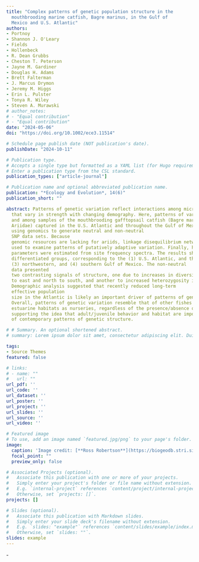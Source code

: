 ```yaml
---
title: "Complex patterns of genetic population structure in the
  mouthbrooding marine catfish, Bagre marinus, in the Gulf of
  Mexico and U.S. Atlantic"
authors:
- Portnoy
- Shannon J. O'Leary
- Fields
- Hollenbeck
- R. Dean Grubbs
- Cheston T. Peterson
- Jayne M. Gardiner
- Douglas H. Adams
- Brett Falterman
- J. Marcus Drymon
- Jeremy M. Higgs
- Erin L. Pulster
- Tonya R. Wiley
- Steven A. Murawski
# author_notes:
# - "Equal contribution"
# - "Equal contribution"
date: "2024-05-06"
doi: "https://doi.org/10.1002/ece3.11514"

# Schedule page publish date (NOT publication's date).
publishDate: "2024-10-11"

# Publication type.
# Accepts a single type but formatted as a YAML list (for Hugo requirements).
# Enter a publication type from the CSL standard.
publication_types: ["article-journal"]

# Publication name and optional abbreviated publication name.
publication: "*Ecology and Evolution*, 14(6)"
publication_short: ""

abstract: Patterns of genetic variation reflect interactions among microevolutionary forces
  that vary in strength with changing demography. Here, patterns of variation within
  and among samples of the mouthbrooding gafftopsail catfish (Bagre marinus, Family
  Ariidae) captured in the U.S. Atlantic and throughout the Gulf of Mexico were analyzed
  using genomics to generate neutral and non-neutral
  SNP data sets. Because
  genomic resources are lacking for ariids, linkage disequilibrium network analysis was
  used to examine patterns of putatively adaptive variation. Finally, historical demographic
  parameters were estimated from site frequency spectra. The results show four
  differentiated groups, corresponding to the (1) U.S. Atlantic, and the (2) northeastern,
  (3) northwestern, and (4) southern Gulf of Mexico. The non-neutral
  data presented
  two contrasting signals of structure, one due to increases in diversity moving west
  to east and north to south, and another to increased heterozygosity in the Atlantic.
  Demographic analysis suggested that recently reduced long-term
  effective population
  size in the Atlantic is likely an important driver of patterns of genetic variation and is consistent with a known reduction in population size potentially due to an epizootic.
  Overall, patterns of genetic variation resemble that of other fishes that use the same
  estuarine habitats as nurseries, regardless of the presence/absence of a larval phase,
  supporting the idea that adult/juvenile behavior and habitat are important predictors
  of contemporary patterns of genetic structure.

# # Summary. An optional shortened abstract.
# summary: Lorem ipsum dolor sit amet, consectetur adipiscing elit. Duis posuere tellus ac convallis placerat. Proin tincidunt magna sed ex sollicitudin condimentum.

tags:
- Source Themes
featured: false

# links:
# - name: ""
#   url: ""
url_pdf: ''
url_code: ''
url_dataset: ''
url_poster: ''
url_project: ''
url_slides: ''
url_source: ''
url_video: ''

# Featured image
# To use, add an image named `featured.jpg/png` to your page's folder. 
image:
  caption: 'Image credit: [**Ross Robertson**](https://biogeodb.stri.si.edu/caribbean/en/pages/random/1176)'
  focal_point: ""
  preview_only: false

# Associated Projects (optional).
#   Associate this publication with one or more of your projects.
#   Simply enter your project's folder or file name without extension.
#   E.g. `internal-project` references `content/project/internal-project/index.md`.
#   Otherwise, set `projects: []`.
projects: []

# Slides (optional).
#   Associate this publication with Markdown slides.
#   Simply enter your slide deck's filename without extension.
#   E.g. `slides: "example"` references `content/slides/example/index.md`.
#   Otherwise, set `slides: ""`.
slides: example
---
```


<!-- {{% callout note %}}
Click the *Cite* button above to demo the feature to enable visitors to import publication metadata into their reference management software.
{{% /callout %}}

{{% callout note %}}
Create your slides in Markdown - click the *Slides* button to check out the example.
{{% /callout %}} -->

<!-- Add the publication's **full text** or **supplementary notes** here. You can use rich formatting such as including [code, math, and images](https://docs.hugoblox.com/content/writing-markdown-latex/). --> -